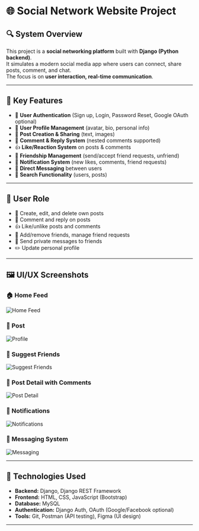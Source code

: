 # 🌐 Social Network Website Project  

## 🔍 System Overview  

This project is a **social networking platform** built with **Django (Python backend)**.  
It simulates a modern social media app where users can connect, share posts, comment, and chat.  
The focus is on **user interaction, real-time communication**.  

---

## 🌟 Key Features  

- 🔐 **User Authentication** (Sign up, Login, Password Reset, Google OAuth optional)  
- 👤 **User Profile Management** (avatar, bio, personal info)  
- 📝 **Post Creation & Sharing** (text, images)  
- 💬 **Comment & Reply System** (nested comments supported)  
- 👍 **Like/Reaction System** on posts & comments  
- 👥 **Friendship Management** (send/accept friend requests, unfriend)  
- 🔔 **Notification System** (new likes, comments, friend requests)  
- 💌 **Direct Messaging** between users  
- 🔎 **Search Functionality** (users, posts)  

---

## 👤 User Role  

- 📝 Create, edit, and delete own posts  
- 💬 Comment and reply on posts  
- 👍 Like/unlike posts and comments  
- 👥 Add/remove friends, manage friend requests  
- 💌 Send private messages to friends  
- ✏️ Update personal profile  

---

## 🖼️ UI/UX Screenshots  

### 🏠 Home Feed  
![Home Feed](./readmeIMG/23ea7786-311e-4cf0-8d81-af99f5bf01fb.jfif)  

### 👤 Post  
![Profile](./readmeIMG/1997c5b6-37f7-46ca-aba0-42a2b122d1fb.jpg)  

### 👥 Suggest Friends  
![Suggest Friends](./readmeIMG/635771af-f76e-46bf-b2e6-e377dc7fbea0.jpg)  

### 💬 Post Detail with Comments  
![Post Detail](./readmeIMG/2941b348-daee-4e48-88d6-43d7e268f724.jpg)  

### 🔔 Notifications  
![Notifications](./readmeIMG/7041cdaa-b4a7-4599-9d59-73558631bfb8.jpg)  

### 💌 Messaging System  
![Messaging](./readmeIMG/b56a1296-383c-4d17-b97a-8098fed49e69.jpg)  


---

## 🚀 Technologies Used  

- **Backend:** Django, Django REST Framework  
- **Frontend:** HTML, CSS, JavaScript (Bootstrap)  
- **Database:** MySQL  
- **Authentication:** Django Auth, OAuth (Google/Facebook optional)  
- **Tools:** Git, Postman (API testing), Figma (UI design)  

---
